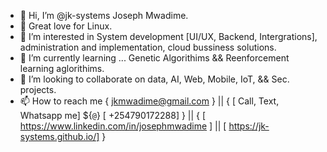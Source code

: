 - 👋 Hi, I’m @jk-systems Joseph Mwadime.
- 💞️ Great love for Linux.
- 👀 I’m interested in System development [UI/UX, Backend, Intergrations], administration and implementation, cloud bussiness solutions.
- 🌱 I’m currently learning ... Genetic Algorithims && Reenforcement learning aglorithims.
- 💞️ I’m looking to collaborate on data, AI, Web, Mobile, IoT, && Sec. projects.
- 📫 How to reach me { jkmwadime@gmail.com } || { [ Call, Text, Whatsapp me] ${`@`} [ +254790172288] } || { [ https://www.linkedin.com/in/josephmwadime ] || [ https://jk-systems.github.io/]  }

<!---
jk-systems/jk-systems is a ✨ special ✨ repository because its `README.md` (this file) appears on your GitHub profile.
You can click the Preview link to take a look at your changes.
--->
